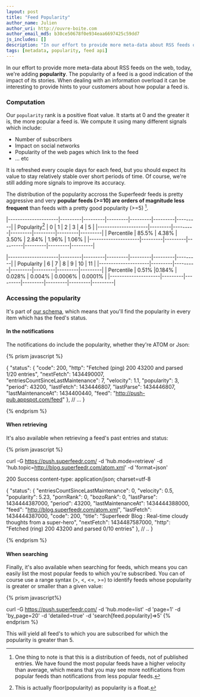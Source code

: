 ```yaml
---
layout: post
title: "Feed Popularity"
author_name: Julien
author_uri: http://ouvre-boite.com
author_email_md5: b30ce50678f0e934eaa6697425c59dd7
js_includes: []
description: "In our effort to provide more meta-data about RSS feeds on the web, today, we're adding popularity."
tags: [metadata, popularity, feed api]
---
```


In our effort to provide more meta-data about RSS feeds on the web, today, we're adding **popularity**.
The popularity of a feed is a good indication of the impact of its stories. When dealing with an information overload it can be interesting to provide hints to your customers about how popular a feed is.

### Computation

Our `popularity` rank is a positive float value. It starts at 0 and the greater it is, the more popular a feed is.
We compute it using many different signals which include:

* Number of subscribers
* Impact on social networks
* Popularity of the web pages which link to the feed
* ... etc

It is refreshed every couple days for each feed, but you should expect its value to stay relatively stable over short periods of time. Of course, we're still adding more signals to improve its accuracy.

The distribution of the popularity accross the Superfeedr feeds is pretty aggressive and very **popular feeds (>=10) are orders of magnitude less frequent** than feeds with a pretty good popularity (>=5) [^1].

|---------------------|---------|---------|---------|---------|---------|---------|
| Popularity[^2]      | 0       | 1       | 2       | 3       | 4       | 5       | 
|---------------------|---------|---------|---------|---------|---------|---------|
| Percentile          | 85.5%   | 4.38%   | 3.50%   | 2.84%   | 1.96%   | 1.06%   |
|---------------------|---------|---------|---------|---------|---------|---------|


|---------------------|---------|---------|---------|---------|---------|---------|
| Popularity          | 6       | 7       | 8       | 9       | 10      | 11      | 
|---------------------|---------|---------|---------|---------|---------|---------|
| Percentile          | 0.51%   |0.184%   | 0.028%  | 0.004%  | 0.0006% | 0.0001% |
|---------------------|---------|---------|---------|---------|---------|---------|



### Accessing the popularity

It's part of [our schema](http://documentation.superfeedr.com/schema.html#status), which means that you'll find the popularity in every item which has the feed's status.

#### In the notifications

The notifications do include the popularity, whether they're ATOM or Json:

{% prism javascript %}

{
  "status": {
    "code": 200,
    "http": "Fetched (ping) 200 43200 and parsed 1/20 entries",
    "nextFetch": 1434490007,
    "entriesCountSinceLastMaintenance": 7,
    "velocity": 1.1,
    "popularity": 3,
    "period": 43200,
    "lastFetch": 1434446807,
    "lastParse": 1434446807,
    "lastMaintenanceAt": 1434400440,
    "feed": "http://push-pub.appspot.com/feed"
  },
  // ...
}

{% endprism %}

#### When retrieving

It's also available when retrieving a feed's past entries and status:

{% prism javascript %}

curl -G https://push.superfeedr.com/
  -d 'hub.mode=retrieve' 
  -d 'hub.topic=http://blog.superfeedr.com/atom.xml' 
  -d 'format=json'

200 Success
content-type: application/json; charset=utf-8

{
  "status": {
    "entriesCountSinceLastMaintenance": 0,
    "velocity": 0.5,
    "popularity": 5.23,
    "pornRank": 0,
    "bozoRank": 0,
    "lastParse": 1434444387000,
    "period": 43200,
    "lastMaintenanceAt": 1434444388000,
    "feed": "http://blog.superfeedr.com/atom.xml",
    "lastFetch": 1434444387000,
    "code": 200,
    "title": "Superfeedr Blog : Real-time cloudy thoughts from a super-hero",
    "nextFetch": 1434487587000,
    "http": "Fetched (ring) 200 43200 and parsed 0/10 entries"
  },
  // ..
}


{% endprism %}

#### When searching

Finally, it's also available when searching for feeds, which means you can easily list the most popular feeds to which you're subscribed.
You can of course use a range syntax (>, <, <=, >=) to identify feeds whose popularity is greater or smaller than a given value:

{% prism javascript%}

curl -G https://push.superfeedr.com/ 
  -d 'hub.mode=list' 
  -d 'page=1' 
  -d 'by_page=20' 
  -d 'detailed=true' 
  -d 'search[feed.popularity]=>5'
{% endprism %}

This will yield all feed's to which you are subscribed for which the popularity is greater than 5.

[^1]: One thing to note is that this is a distribution of feeds, not of published entries. We have found the most popular feeds have a higher velocity than average, which means that you may see more notifications from popular feeds than notifications from less popular feeds.

[^2]: This is actually floor(popularity) as popularity is a float.
